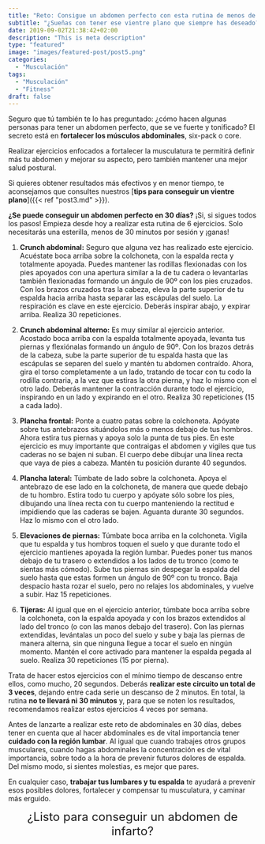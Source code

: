 ```yaml
---
title: "Reto: Consigue un abdomen perfecto con esta rutina de menos de 30 minutos"
subtitle: "¿Sueñas con tener ese vientre plano que siempre has deseado? Comienza ya con esta rutina de ejercicios con la que tonificarás tu abdomen en solo 30 días y que no te llevará ni 30 minutos."
date: 2019-09-02T21:38:42+02:00
description: "This is meta description"
type: "featured"
image: "images/featured-post/post5.png"
categories: 
  - "Musculación"
tags:
  - "Musculación"
  - "Fitness"
draft: false
---
```


Seguro que tú también te lo has preguntado: ¿cómo hacen algunas personas para tener un abdomen perfecto, que se ve fuerte y tonificado? El secreto está en **fortalecer los músculos abdominales**, six-pack o core.

Realizar ejercicios enfocados a fortalecer la musculatura te permitirá definir más tu abdomen y mejorar su aspecto, pero también mantener una mejor salud postural.

Si quieres obtener resultados más efectivos y en menor tiempo, te aconsejamos que consultes nuestros [**tips para conseguir un vientre plano**]({{< ref "post3.md" >}}).

**¿Se puede conseguir un abdomen perfecto en 30 días?** ¡Si, si sigues todos los pasos! Empieza desde hoy a realizar esta rutina de 6 ejercicios. Solo necesitarás una esterilla, menos de 30 minutos por sesión y ¡ganas!

1. **Crunch abdominal:** Seguro que alguna vez has realizado este ejercicio. Acuéstate boca arriba sobre la colchoneta, con la espalda recta y totalmente apoyada. Puedes mantener las rodillas flexionadas con los pies apoyados con una apertura similar a la de tu cadera o levantarlas también flexionadas formando un ángulo de 90º con los pies cruzados. Con los brazos cruzados tras la cabeza, eleva la parte superior de tu espalda hacia arriba hasta separar las escápulas del suelo. La respiración es clave en este ejercicio. Deberás inspirar abajo, y expirar arriba. Realiza 30 repeticiones.

2. **Crunch abdominal alterno:** Es muy similar al ejercicio anterior. Acostado boca arriba con la espalda totalmente apoyada, levanta tus piernas y flexiónalas formando un ángulo de 90º. Con los brazos detrás de la cabeza, sube la parte superior de tu espalda hasta que las escápulas se separen del suelo y mantén tu abdomen contraído. Ahora, gira el torso completamente a un lado, tratando de tocar con tu codo la rodilla contraria, a la vez que estiras la otra pierna, y haz lo mismo con el otro lado. Deberás mantener la contracción durante todo el ejercicio, inspirando en un lado y expirando en el otro. Realiza 30 repeticiones (15 a cada lado).

3. **Plancha frontal:** Ponte a cuatro patas sobre la colchoneta. Apóyate sobre tus antebrazos situándolos más o menos debajo de tus hombros. Ahora estira tus piernas y apoya solo la punta de tus pies. En este ejercicio es muy importante que contraigas el abdomen y vigiles que tus caderas no se bajen ni suban. El cuerpo debe dibujar una línea recta que vaya de pies a cabeza. Mantén tu posición durante 40 segundos. 

4. **Plancha lateral:** Túmbate de lado sobre la colchoneta. Apoya el antebrazo de ese lado en la colchoneta, de manera que quede debajo de tu hombro. Estira todo tu cuerpo y apóyate sólo sobre los pies, dibujando una línea recta con tu cuerpo manteniendo la rectitud e impidiendo que las caderas se bajen. Aguanta durante 30 segundos. Haz lo mismo con el otro lado. 

5. **Elevaciones de piernas:** Túmbate boca arriba en la colchoneta. Vigila que tu espalda y tus hombros toquen el suelo y que durante todo el ejercicio mantienes apoyada la región lumbar. Puedes poner tus manos debajo de tu trasero o extendidos a los lados de tu tronco (como te sientas más cómodo). Sube tus piernas sin despegar la espalda del suelo hasta que estas formen un ángulo de 90º con tu tronco. Baja despacio hasta rozar el suelo, pero no relajes los abdominales, y vuelve a subir. Haz 15 repeticiones.

6.	**Tijeras:** Al igual que en el ejercicio anterior, túmbate boca arriba sobre la colchoneta, con la espalda apoyada y con los brazos extendidos al lado del tronco (o con las manos debajo del trasero). Con las piernas extendidas, levántalas un poco del suelo y sube y baja las piernas de manera alterna, sin que ninguna llegue a tocar el suelo en ningún momento. Mantén el core activado para mantener la espalda pegada al suelo. Realiza 30 repeticiones (15 por pierna). 

Trata de hacer estos ejercicios con el mínimo tiempo de descanso entre ellos, como mucho, 20 segundos. Deberás **realizar este circuito un total de 3 veces**, dejando entre cada serie un descanso de 2 minutos. En total, la rutina **no te llevará ni 30 minutos** y, para que se noten los resultados, recomendamos realizar estos ejercicios 4 veces por semana. 

Antes de lanzarte a realizar este reto de abdominales en 30 días, debes tener en cuenta que al hacer abdominales es de vital importancia tener **cuidado con la región lumbar**. Al igual que cuando trabajes otros grupos musculares, cuando hagas abdominales la concentración es de vital importancia, sobre todo a la hora de prevenir futuros dolores de espalda. Del mismo modo, si sientes molestias, es mejor que pares. 

En cualquier caso, **trabajar tus lumbares y tu espalda** te ayudará a prevenir esos posibles dolores, fortalecer y compensar tu musculatura, y caminar más erguido.


<p style="text-align: center;"> <font size="+2">¿Listo para conseguir un abdomen de infarto?</font></p>
<br/><br/>